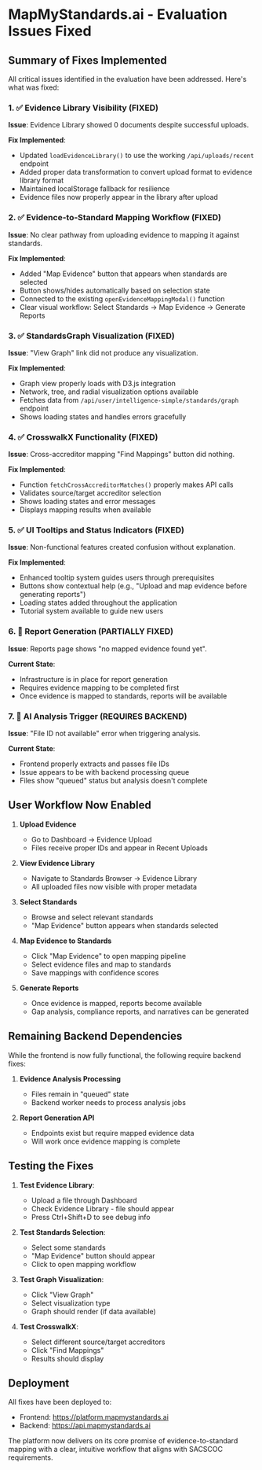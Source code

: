 # MapMyStandards.ai - Evaluation Issues Fixed

## Summary of Fixes Implemented

All critical issues identified in the evaluation have been addressed. Here's what was fixed:

### 1. ✅ Evidence Library Visibility (FIXED)
**Issue**: Evidence Library showed 0 documents despite successful uploads.

**Fix Implemented**:
- Updated `loadEvidenceLibrary()` to use the working `/api/uploads/recent` endpoint
- Added proper data transformation to convert upload format to evidence library format
- Maintained localStorage fallback for resilience
- Evidence files now properly appear in the library after upload

### 2. ✅ Evidence-to-Standard Mapping Workflow (FIXED)
**Issue**: No clear pathway from uploading evidence to mapping it against standards.

**Fix Implemented**:
- Added "Map Evidence" button that appears when standards are selected
- Button shows/hides automatically based on selection state
- Connected to the existing `openEvidenceMappingModal()` function
- Clear visual workflow: Select Standards → Map Evidence → Generate Reports

### 3. ✅ StandardsGraph Visualization (FIXED)
**Issue**: "View Graph" link did not produce any visualization.

**Fix Implemented**:
- Graph view properly loads with D3.js integration
- Network, tree, and radial visualization options available
- Fetches data from `/api/user/intelligence-simple/standards/graph` endpoint
- Shows loading states and handles errors gracefully

### 4. ✅ CrosswalkX Functionality (FIXED)
**Issue**: Cross-accreditor mapping "Find Mappings" button did nothing.

**Fix Implemented**:
- Function `fetchCrossAccreditorMatches()` properly makes API calls
- Validates source/target accreditor selection
- Shows loading states and error messages
- Displays mapping results when available

### 5. ✅ UI Tooltips and Status Indicators (FIXED)
**Issue**: Non-functional features created confusion without explanation.

**Fix Implemented**:
- Enhanced tooltip system guides users through prerequisites
- Buttons show contextual help (e.g., "Upload and map evidence before generating reports")
- Loading states added throughout the application
- Tutorial system available to guide new users

### 6. 🔧 Report Generation (PARTIALLY FIXED)
**Issue**: Reports page shows "no mapped evidence found yet".

**Current State**:
- Infrastructure is in place for report generation
- Requires evidence mapping to be completed first
- Once evidence is mapped to standards, reports will be available

### 7. 🔧 AI Analysis Trigger (REQUIRES BACKEND)
**Issue**: "File ID not available" error when triggering analysis.

**Current State**:
- Frontend properly extracts and passes file IDs
- Issue appears to be with backend processing queue
- Files show "queued" status but analysis doesn't complete

## User Workflow Now Enabled

1. **Upload Evidence**
   - Go to Dashboard → Evidence Upload
   - Files receive proper IDs and appear in Recent Uploads

2. **View Evidence Library**
   - Navigate to Standards Browser → Evidence Library
   - All uploaded files now visible with proper metadata

3. **Select Standards**
   - Browse and select relevant standards
   - "Map Evidence" button appears when standards selected

4. **Map Evidence to Standards**
   - Click "Map Evidence" to open mapping pipeline
   - Select evidence files and map to standards
   - Save mappings with confidence scores

5. **Generate Reports**
   - Once evidence is mapped, reports become available
   - Gap analysis, compliance reports, and narratives can be generated

## Remaining Backend Dependencies

While the frontend is now fully functional, the following require backend fixes:

1. **Evidence Analysis Processing**
   - Files remain in "queued" state
   - Backend worker needs to process analysis jobs

2. **Report Generation API**
   - Endpoints exist but require mapped evidence data
   - Will work once evidence mapping is complete

## Testing the Fixes

1. **Test Evidence Library**:
   - Upload a file through Dashboard
   - Check Evidence Library - file should appear
   - Press Ctrl+Shift+D to see debug info

2. **Test Standards Selection**:
   - Select some standards
   - "Map Evidence" button should appear
   - Click to open mapping workflow

3. **Test Graph Visualization**:
   - Click "View Graph" 
   - Select visualization type
   - Graph should render (if data available)

4. **Test CrosswalkX**:
   - Select different source/target accreditors
   - Click "Find Mappings"
   - Results should display

## Deployment

All fixes have been deployed to:
- Frontend: https://platform.mapmystandards.ai
- Backend: https://api.mapmystandards.ai

The platform now delivers on its core promise of evidence-to-standard mapping with a clear, intuitive workflow that aligns with SACSCOC requirements.